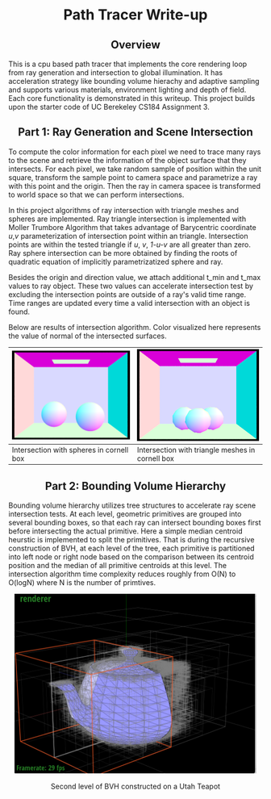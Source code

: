 <meta http-equiv="content-type" content="text/html; charset=utf-8" />
<link rel="stylesheet" type="text/css" href="style.css" media="screen" />
<h1 align="middle">Path Tracer Write-up</h1>

  <h2 align="middle">Overview</h2>
   This is a cpu based path tracer that implements the core rendering loop from ray generation and intersection to global illumination. It has acceleration strategy like bounding volume hierachy and adaptive sampling and supports various materials, environment lighting and depth of field. Each core functionality is demonstrated in this writeup. This project builds upon the starter code of UC Berekeley CS184 Assignment 3.     
   
  <h2 align="middle">Part 1: Ray Generation and Scene Intersection</h2>

To compute the color information for each pixel we need to trace many rays to the scene and retrieve the information of the object surface that they intersects. 
For each pixel, we take random sample of position within the unit square, transform the sample point to camera space and parametrize a ray with this point and the origin. Then the ray in camera spacee is transformed to world space so that we can perform intersections.

In this project algorithms of ray intersection with triangle meshes and spheres are implemented. Ray triangle intersection is implemented with Moller Trumbore Algorithm that takes advantage of Barycentric coordinate *u*,*v* parameterization of intersection point within an triangle. Intersection points are within the tested triangle if *u*, *v*, *1-u-v* are all greater than zero.  Ray sphere intersection can be more obtained by finding the roots of quadratic equation of implicitly parametrizatized sphere and ray.
   
Besides the origin and direction value, we attach additional t_min and t_max values to ray object. These two values can accelerate intersection test by excluding the intersection points are outside of a ray's valid time range. Time ranges are updated every time a valid intersection with an object is found. 
    
 Below are results of intersection algorithm. Color visualized here represents the value of normal of the intersected surfaces.
 
   <img src="images/ray/CBsphere_n.png" width="300px" /> | <img src="images/ray/CBgem_n.png" width="300px" />|
   |-|-|
   Intersection with spheres in cornell box | Intersection with triangle meshes in cornell box|

  <h2 align="middle">Part 2: Bounding Volume Hierarchy</h2>
  
  Bounding volume hierarchy utilizes tree structures to accelerate ray scene intersection tests. At each level, geometric primitives are grouped into several bounding boxes, so that each ray can intersect bounding boxes first before intersecting the actual primitive. Here a simple median centroid heurstic is implemented to split the primitives. That is during the recursive construction of BVH, at each level of the tree, each primitive is partitioned into left node or right node based on the comparison between its centroid position and the median of all primitive centroids at this level. The intersection algorithm time complexity reduces roughly from O(N) to O(logN) where N is the number of primtives. 
  
<p align="center">  
  <img src="images/bbox/teapot.png" width="480px" />
</p>
<figcaption align="middle">Second level of BVH constructed on a Utah Teapot<figcaption》
